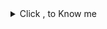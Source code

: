 <details>
<summary>Click , to Know me</summary>

|| Languages ||      
||-----------||     
|| Javascript||
|| TypeStript||


</details>
